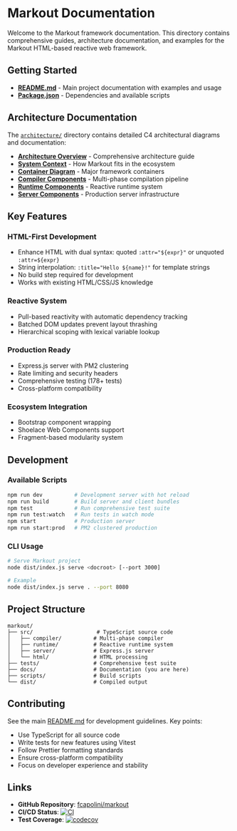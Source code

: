 # Markout Documentation

Welcome to the Markout framework documentation. This directory contains comprehensive guides, architecture documentation, and examples for the Markout HTML-based reactive web framework.

## Getting Started

- **[README.md](../README.md)** - Main project documentation with examples and usage
- **[Package.json](../package.json)** - Dependencies and available scripts

## Architecture Documentation

The [`architecture/`](architecture/) directory contains detailed C4 architectural diagrams and documentation:

- **[Architecture Overview](architecture/00-overview.md)** - Comprehensive architecture guide
- **[System Context](architecture/01-system-context.md)** - How Markout fits in the ecosystem
- **[Container Diagram](architecture/02-container.md)** - Major framework containers
- **[Compiler Components](architecture/03-compiler-components.md)** - Multi-phase compilation pipeline
- **[Runtime Components](architecture/03-runtime-components.md)** - Reactive runtime system
- **[Server Components](architecture/03-server-components.md)** - Production server infrastructure

## Key Features

### HTML-First Development
- Enhance HTML with dual syntax: quoted `:attr="${expr}"` or unquoted `:attr=${expr}`
- String interpolation: `:title="Hello ${name}!"` for template strings
- No build step required for development
- Works with existing HTML/CSS/JS knowledge

### Reactive System
- Pull-based reactivity with automatic dependency tracking
- Batched DOM updates prevent layout thrashing
- Hierarchical scoping with lexical variable lookup

### Production Ready
- Express.js server with PM2 clustering
- Rate limiting and security headers
- Comprehensive testing (178+ tests)
- Cross-platform compatibility

### Ecosystem Integration
- Bootstrap component wrapping
- Shoelace Web Components support
- Fragment-based modularity system

## Development

### Available Scripts
```bash
npm run dev          # Development server with hot reload
npm run build        # Build server and client bundles
npm test             # Run comprehensive test suite
npm run test:watch   # Run tests in watch mode
npm start            # Production server
npm run start:prod   # PM2 clustered production
```

### CLI Usage
```bash
# Serve Markout project
node dist/index.js serve <docroot> [--port 3000]

# Example
node dist/index.js serve . --port 8080
```

## Project Structure

```
markout/
├── src/                    # TypeScript source code
│   ├── compiler/          # Multi-phase compiler
│   ├── runtime/           # Reactive runtime system
│   ├── server/            # Express.js server
│   └── html/              # HTML processing
├── tests/                 # Comprehensive test suite
├── docs/                  # Documentation (you are here)
├── scripts/               # Build scripts
└── dist/                  # Compiled output
```

## Contributing

See the main [README.md](../README.md) for development guidelines. Key points:

- Use TypeScript for all source code
- Write tests for new features using Vitest
- Follow Prettier formatting standards
- Ensure cross-platform compatibility
- Focus on developer experience and stability

## Links

- **GitHub Repository**: [fcapolini/markout](https://github.com/fcapolini/markout)
- **CI/CD Status**: [![CI](https://github.com/fcapolini/markout/actions/workflows/ci.yml/badge.svg)](https://github.com/fcapolini/markout/actions/workflows/ci.yml)
- **Test Coverage**: [![codecov](https://codecov.io/gh/fcapolini/markout/graph/badge.svg?token=VENQIX1AWP)](https://codecov.io/gh/fcapolini/markout)
